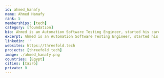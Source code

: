 ```yaml
---
id: ahmed_hanafy
name: Ahmed Hanafy
rank: 5
memberships: [tech]
category: [foundation]
bio: Ahmed is an Automation Software Testing Engineer, started his career at Codescalers, and now has about a year experience in Cloud computing software. Engineer fell in love with Threefold I believe that Threefold is changing the world by building the new neutral internet, it's a great experience to be part of this. 
excerpt: Ahmed is an Automation Software Testing Engineer, started his career at Codescalers.
linkedin: ''
websites: https://threefold.tech
projects: [threefold_tech]
image: ./ahmed_hanafy.png
countries: [Egypt]
cities: [Cairo]
private: 0
---
```

